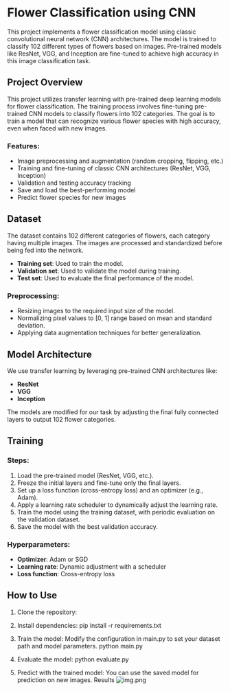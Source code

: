 # Flower Classification using CNN

This project implements a flower classification model using classic convolutional neural network (CNN) architectures. The model is trained to classify 102 different types of flowers based on images. Pre-trained models like ResNet, VGG, and Inception are fine-tuned to achieve high accuracy in this image classification task.

## Project Overview

This project utilizes transfer learning with pre-trained deep learning models for flower classification. The training process involves fine-tuning pre-trained CNN models to classify flowers into 102 categories. The goal is to train a model that can recognize various flower species with high accuracy, even when faced with new images.

### Features:
- Image preprocessing and augmentation (random cropping, flipping, etc.)
- Training and fine-tuning of classic CNN architectures (ResNet, VGG, Inception)
- Validation and testing accuracy tracking
- Save and load the best-performing model
- Predict flower species for new images

## Dataset

The dataset contains 102 different categories of flowers, each category having multiple images. The images are processed and standardized before being fed into the network.

- **Training set**: Used to train the model.
- **Validation set**: Used to validate the model during training.
- **Test set**: Used to evaluate the final performance of the model.

### Preprocessing:
- Resizing images to the required input size of the model.
- Normalizing pixel values to [0, 1] range based on mean and standard deviation.
- Applying data augmentation techniques for better generalization.

## Model Architecture

We use transfer learning by leveraging pre-trained CNN architectures like:
- **ResNet**
- **VGG**
- **Inception**

The models are modified for our task by adjusting the final fully connected layers to output 102 flower categories.

## Training

### Steps:
1. Load the pre-trained model (ResNet, VGG, etc.).
2. Freeze the initial layers and fine-tune only the final layers.
3. Set up a loss function (cross-entropy loss) and an optimizer (e.g., Adam).
4. Apply a learning rate scheduler to dynamically adjust the learning rate.
5. Train the model using the training dataset, with periodic evaluation on the validation dataset.
6. Save the model with the best validation accuracy.

### Hyperparameters:
- **Optimizer**: Adam or SGD
- **Learning rate**: Dynamic adjustment with a scheduler
- **Loss function**: Cross-entropy loss

## How to Use

1. Clone the repository:

2. Install dependencies:
pip install -r requirements.txt
3. Train the model:
Modify the configuration in main.py to set your dataset path and model parameters.
python main.py
4. Evaluate the model:
python evaluate.py
5. Predict with the trained model:
You can use the saved model for prediction on new images.
Results
![img.png](img.png)